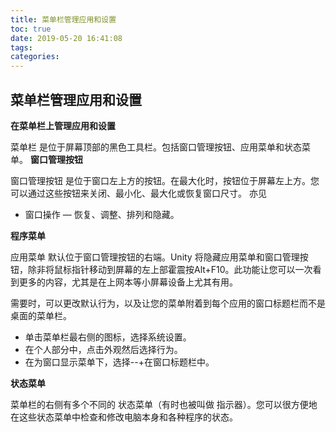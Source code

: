 ```yaml
---
title: 菜单栏管理应用和设置
toc: true
date: 2019-05-20 16:41:08
tags:
categories:
---
```






## 菜单栏管理应用和设置

**在菜单栏上管理应用和设置**

菜单栏 是位于屏幕顶部的黑色工具栏。包括窗口管理按钮、应用菜单和状态菜单。
**窗口管理按钮**

窗口管理按钮 是位于窗口左上方的按钮。在最大化时，按钮位于屏幕左上方。您可以通过这些按钮来关闭、最小化、最大化或恢复窗口尺寸。
亦见  
* 窗口操作 — 恢复、调整、排列和隐藏。

**程序菜单**

应用菜单 默认位于窗口管理按钮的右端。Unity 将隐藏应用菜单和窗口管理按钮，除非将鼠标指针移动到屏幕的左上部霍震按Alt+F10。此功能让您可以一次看到更多的内容，尤其是在上网本等小屏幕设备上尤其有用。

需要时，可以更改默认行为，以及让您的菜单附着到每个应用的窗口标题栏而不是桌面的菜单栏。  
* 单击菜单栏最右侧的图标，选择系统设置。  
* 在个人部分中，点击外观然后选择行为。
* 在为窗口显示菜单下，选择--+在窗口标题栏中。

**状态菜单**

菜单栏的右侧有多个不同的 状态菜单（有时也被叫做 指示器）。您可以很方便地在这些状态菜单中检查和修改电脑本身和各种程序的状态。
